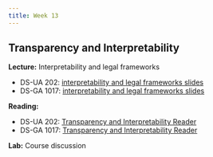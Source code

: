 ```yaml
---
title: Week 13
---
```


## Transparency and Interpretability

**Lecture:** Interpretability and legal frameworks

* DS-UA 202: [interpretability and legal frameworks slides](../../../assets/14_interpretability_202.pdf)
* DS-GA 1017: [interpretability and legal frameworks slides](../../../assets/13_InterpretabilityLegal_1017.pdf)

**Reading:**

* DS-UA 202: [Transparency and Interpretability Reader](../../../assets/transparency_reader_ua202_2022.pdf)
* DS-GA 1017: [Transparency and Interpretability Reader](../../../assets/transparency_reader.pdf)

**Lab:** Course discussion
